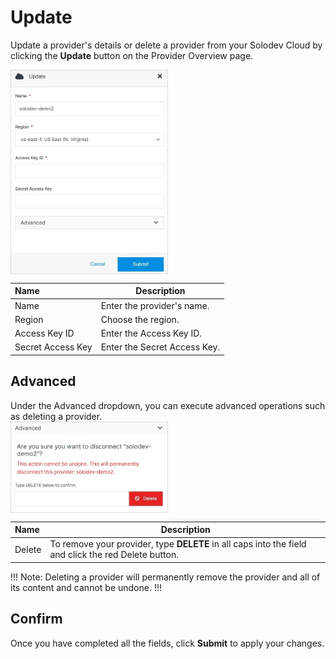 # Update

Update a provider's details or delete a provider from your Solodev Cloud by clicking the **Update** button on the Provider Overview page.

<img src="../../../../images/updateprovider.jpg" alt="updateprovider" style="width: 50%; display: block"></a>

**Name** | **Description** 
:--- | ---
Name | Enter the provider's name.
Region | Choose the region.
Access Key ID | Enter the Access Key ID.
Secret Access Key | Enter the Secret Access Key.

## Advanced

Under the Advanced dropdown, you can execute advanced operations such as deleting a provider. 
<img src="../../../../images/updateprovider2.jpg" alt="updateprovider2" style="width: 50%; display: block"></a>

**Name** | **Description** 
:--- | ---
Delete | To remove your provider, type **DELETE** in all caps into the field and click the red Delete button.

!!! Note:
Deleting a provider will permanently remove the provider and all of its content and cannot be undone.
!!!

## Confirm

Once you have completed all the fields, click **Submit** to apply your changes.


